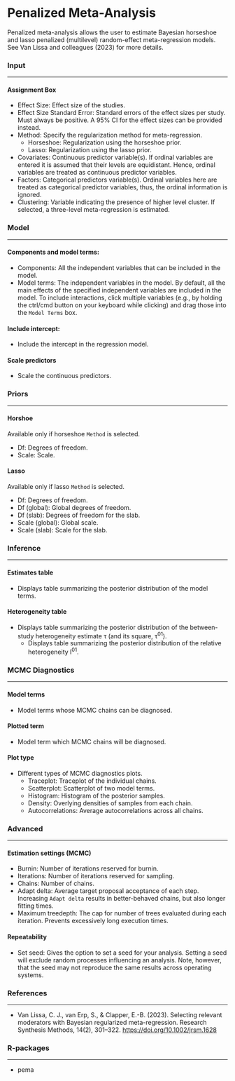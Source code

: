 Penalized Meta-Analysis
===

Penalized meta-analysis allows the user to estimate Bayesian horseshoe and lasso penalized (multilevel) random-effect meta-regression models. See Van Lissa and colleagues (2023) for more details.

### Input
---
#### Assignment Box
- Effect Size: Effect size of the studies. 
- Effect Size Standard Error: Standard errors of the effect sizes per study. Must always be positive. A 95% CI for the effect sizes can be provided instead. 
- Method: Specify the regularization method for meta-regression.
	- Horseshoe: Regularization using the horseshoe prior.
  - Lasso: Regularization using the lasso prior.
- Covariates: Continuous predictor variable(s). If ordinal variables are entered it is assumed that their levels are equidistant. Hence, ordinal variables are treated as continuous predictor variables.
- Factors: Categorical predictors variable(s). Ordinal variables here are treated as categorical predictor variables, thus, the ordinal information is ignored.
- Clustering: Variable indicating the presence of higher level cluster. If selected, a three-level meta-regression is estimated.

### Model
---

#### Components and model terms: 
  - Components: All the independent variables that can be included in the model. 
  - Model terms: The independent variables in the model. By default, all the main effects of the specified independent variables are included in the model. To include interactions, click multiple variables (e.g., by holding the ctrl/cmd button on your keyboard while clicking) and drag those into the `Model Terms` box. 

#### Include intercept:
- Include the intercept in the regression model.

#### Scale predictors
- Scale the continuous predictors.

### Priors
---

#### Horshoe
Available only if horseshoe `Method` is selected.
- Df: Degrees of freedom.
- Scale: Scale.

#### Lasso
Available only if lasso `Method` is selected.
- Df: Degrees of freedom.
- Df (global): Global degrees of freedom.
- Df (slab): Degrees of freedom for the slab.
- Scale (global): Global scale.
- Scale (slab): Scale for the slab.


### Inference
---
#### Estimates table
- Displays table summarizing the posterior distribution of the model terms.

#### Heterogeneity table
- Displays table summarizing the posterior distribution of the between-study heterogeneity estimate τ (and its square, τ<sup>01</sup>).
  - Displays table summarizing the posterior distribution of the relative heterogeneity I<sup>01</sup>.


### MCMC Diagnostics
---
#### Model terms
- Model terms whose MCMC chains can be diagnosed.

#### Plotted term
- Model term which MCMC chains will be diagnosed.

#### Plot type
- Different types of MCMC diagnostics plots.
  - Traceplot: Traceplot of the individual chains.
  - Scatterplot: Scatterplot of two model terms.
  - Histogram: Histogram of the posterior samples.
  - Density: Overlying densities of samples from each chain.
  - Autocorrelations: Average autocorrelations across all chains.


### Advanced
---
#### Estimation settings (MCMC)
- Burnin: Number of iterations reserved for burnin.
- Iterations: Number of iterations reserved for sampling.
- Chains: Number of chains.
- Adapt delta: Average target proposal acceptance of each step. Increasing `Adapt delta` results in better-behaved chains, but also longer fitting times.
- Maximum treedepth: The cap for number of trees evaluated during each iteration. Prevents excessively long execution times.

#### Repeatability
- Set seed: Gives the option to set a seed for your analysis. Setting a seed will exclude random processes influencing an analysis. Note, however, that the seed may not reproduce the same results across operating systems.


### References
---
- Van Lissa, C. J., van Erp, S., & Clapper, E.-B. (2023). Selecting relevant moderators with Bayesian regularized meta-regression. Research Synthesis Methods, 14(2), 301–322. https://doi.org/10.1002/jrsm.1628

### R-packages
---
- pema
